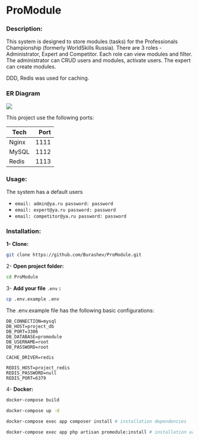 # ProModule

### Description:

This system is designed to store modules (tasks) for the Professionals Championship (formerly WorldSkills Russia). There are 3
roles - Administrator, Expert and Competitor. Each role can view modules and filter. The administrator can CRUD users
and modules, activate users. The expert can create modules. 

DDD, Redis was used for caching.

### ER Diagram

![](https://i.imgur.com/koOULo2.png)

This project use the following ports:

| Tech  | Port |
|-------|-----:|
| Nginx | 1111 |
| MySQL | 1112 |
| Redis | 1113 |

### Usage:

The system has a default users 
- `email: admin@ya.ru password: password`
- `email: expert@ya.ru password: password`
- `email: competitor@ya.ru password: password`

### Installation:

**1- Clone:**

```bash
git clone https://github.com/Burashev/ProModule.git
```

2- **Open project folder:**

```bash
cd ProModule
```

3-  **Add your file** `.env` **:**

```bash
cp .env.example .env
```

The .env.example file has the following basic configurations:

```
DB_CONNECTION=mysql
DB_HOST=project_db
DB_PORT=3306
DB_DATABASE=promodule
DB_USERNAME=root
DB_PASSWORD=root

CACHE_DRIVER=redis

REDIS_HOST=project_redis
REDIS_PASSWORD=null
REDIS_PORT=6379
```

4- **Docker:**

```bash
docker-compose build
```
```bash
docker-compose up -d
```
```bash
docker-compose exec app composer install # installation dependencies
```
```bash
docker-compose exec app php artisan promodule:install # installation artisan command
```
